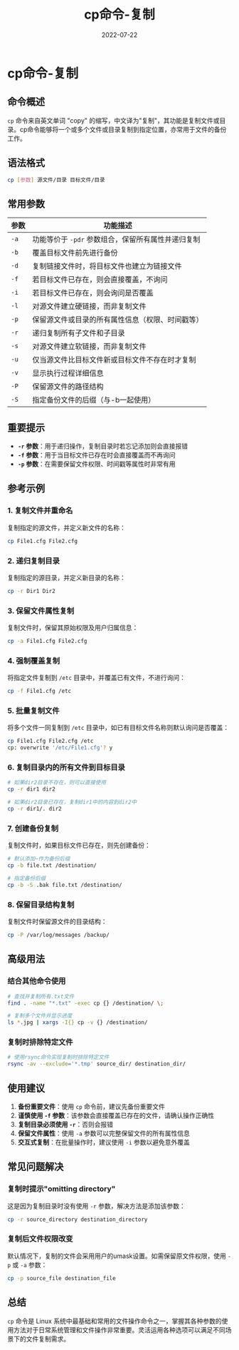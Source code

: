 ﻿---
title: cp命令-复制
# icon: copy
category:
  - Linux
  - 命令帮助
tag:
  - cp
  - 文件管理
  - 复制
date: 2022-07-22

---

# cp命令-复制

## 命令概述

`cp` 命令来自英文单词 "copy" 的缩写，中文译为"复制"，其功能是复制文件或目录。cp命令能够将一个或多个文件或目录复制到指定位置，亦常用于文件的备份工作。

## 语法格式

```bash
cp [参数] 源文件/目录 目标文件/目录
```

## 常用参数

| 参数 | 功能描述 |
|------|----------|
| `-a` | 功能等价于 `-pdr` 参数组合，保留所有属性并递归复制 |
| `-b` | 覆盖目标文件前先进行备份 |
| `-d` | 复制链接文件时，将目标文件也建立为链接文件 |
| `-f` | 若目标文件已存在，则会直接覆盖，不询问 |
| `-i` | 若目标文件已存在，则会询问是否覆盖 |
| `-l` | 对源文件建立硬链接，而非复制文件 |
| `-p` | 保留源文件或目录的所有属性信息（权限、时间戳等） |
| `-r` | 递归复制所有子文件和子目录 |
| `-s` | 对源文件建立软链接，而非复制文件 |
| `-u` | 仅当源文件比目标文件新或目标文件不存在时才复制 |
| `-v` | 显示执行过程详细信息 |
| `-P` | 保留源文件的路径结构 |
| `-S` | 指定备份文件的后缀（与-b一起使用） |

## 重要提示

- **`-r` 参数**：用于递归操作，复制目录时若忘记添加则会直接报错
- **`-f` 参数**：用于当目标文件已存在时会直接覆盖而不再询问
- **`-p` 参数**：在需要保留文件权限、时间戳等属性时非常有用

## 参考示例

### 1. 复制文件并重命名

复制指定的源文件，并定义新文件的名称：

```bash
cp File1.cfg File2.cfg
```

### 2. 递归复制目录

复制指定的源目录，并定义新目录的名称：

```bash
cp -r Dir1 Dir2
```

### 3. 保留文件属性复制

复制文件时，保留其原始权限及用户归属信息：

```bash
cp -a File1.cfg File2.cfg
```

### 4. 强制覆盖复制

将指定文件复制到 `/etc` 目录中，并覆盖已有文件，不进行询问：

```bash
cp -f File1.cfg /etc
```

### 5. 批量复制文件

将多个文件一同复制到 `/etc` 目录中，如已有目标文件名称则默认询问是否覆盖：

```bash
cp File1.cfg File2.cfg /etc
cp: overwrite '/etc/File1.cfg'? y
```

### 6. 复制目录内的所有文件到目标目录

```bash
# 如果dir2目录不存在，则可以直接使用
cp -r dir1 dir2

# 如果dir2目录已存在，复制dir1中的内容到dir2中
cp -r dir1/. dir2
```

### 7. 创建备份复制

复制文件时，如果目标文件已存在，则先创建备份：

```bash
# 默认添加~作为备份后缀
cp -b file.txt /destination/

# 指定备份后缀
cp -b -S .bak file.txt /destination/
```

### 8. 保留目录结构复制

复制文件时保留源文件的目录结构：

```bash
cp -P /var/log/messages /backup/
```

## 高级用法

### 结合其他命令使用

```bash
# 查找并复制所有.txt文件
find . -name "*.txt" -exec cp {} /destination/ \;

# 复制多个文件并显示进度
ls *.jpg | xargs -I{} cp -v {} /destination/
```

### 复制时排除特定文件

```bash
# 使用rsync命令实现复制时排除特定文件
rsync -av --exclude='*.tmp' source_dir/ destination_dir/
```

## 使用建议

1. **备份重要文件**：使用 `cp` 命令前，建议先备份重要文件
2. **谨慎使用 `-f` 参数**：该参数会直接覆盖已存在的文件，请确认操作正确性
3. **复制目录必须使用 `-r`**：否则会报错
4. **保留文件属性**：使用 `-a` 参数可以完整保留文件的所有属性信息
5. **交互式复制**：在批量操作时，建议使用 `-i` 参数以避免意外覆盖

## 常见问题解决

### 复制时提示"omitting directory"

这是因为复制目录时没有使用 `-r` 参数，解决方法是添加该参数：

```bash
cp -r source_directory destination_directory
```

### 复制后文件权限改变

默认情况下，复制的文件会采用用户的umask设置。如需保留原文件权限，使用 `-p` 或 `-a` 参数：

```bash
cp -p source_file destination_file
```

## 总结

`cp` 命令是 Linux 系统中最基础和常用的文件操作命令之一，掌握其各种参数的使用方法对于日常系统管理和文件操作非常重要。灵活运用各种选项可以满足不同场景下的文件复制需求。
